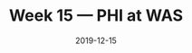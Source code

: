 ---
layout: game
title: Week 15 — PHI at WAS
season: 2019
game_id: 2019_15_PHI_WAS
week: 15
date: 2019-12-15
home_team: WAS
away_team: PHI
final_home: 27
final_away: 37
pbp_url: /assets/data/pbp/2019/2019_15_PHI_WAS.csv.gz
---